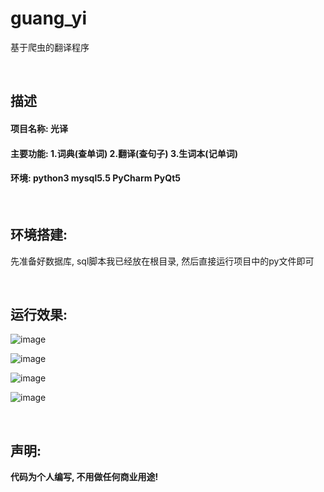 # guang_yi
基于爬虫的翻译程序

<br/>

## 描述
#### 项目名称: 光译
#### 主要功能: 1.词典(查单词) 2.翻译(查句子) 3.生词本(记单词)
#### 环境: python3 mysql5.5 PyCharm PyQt5

<br/>

## 环境搭建:  
  先准备好数据库, sql脚本我已经放在根目录, 然后直接运行项目中的py文件即可
  
<br/>


## 运行效果: 

![image](https://user-images.githubusercontent.com/92048059/201508680-2949bdc4-2d65-4f4e-a95e-3416d08a82ce.png)

![image](https://user-images.githubusercontent.com/92048059/201508725-69f14e1a-0743-4373-bbb2-8ae5b5eb5ccf.png)

![image](https://user-images.githubusercontent.com/92048059/202158781-9910ef5e-c80d-4cd8-afb5-31470acad7d6.png)

![image](https://user-images.githubusercontent.com/92048059/201508737-69a973c3-7a54-4f9c-9364-484a51e56cd1.png)


<br/>

## 声明:
  **代码为个人编写, 不用做任何商业用途!**
  

